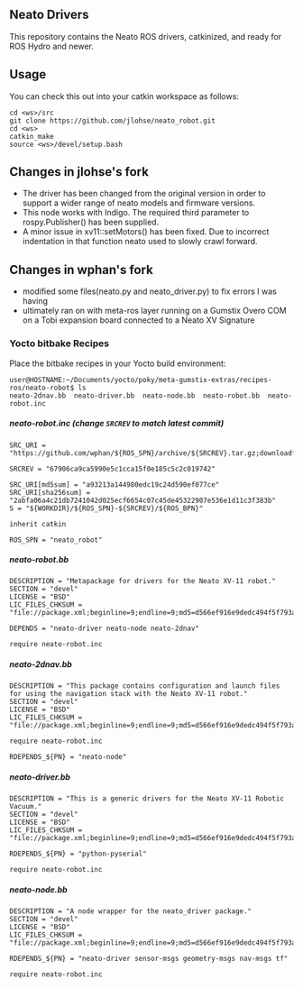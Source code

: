 ## Neato Drivers

This repository contains the Neato ROS drivers, catkinized, and ready for ROS Hydro and newer.

## Usage
You can check this out into your catkin workspace as follows:

    cd <ws>/src
    git clone https://github.com/jlohse/neato_robot.git
    cd <ws>
    catkin_make
    source <ws>/devel/setup.bash

## Changes in jlohse's fork

 * The driver has been changed from the original version in order to support a wider range of neato models and firmware versions.
 * This node works with Indigo. The required third parameter to rospy.Publisher() has been supplied.
 * A minor issue in xv11::setMotors() has been fixed. Due to incorrect indentation in that function neato used to slowly crawl forward.

## Changes in wphan's fork

 * modified some files(neato.py and neato_driver.py) to fix errors I was having
 * ultimately ran on with meta-ros layer running on a Gumstix Overo COM on a Tobi expansion board
        connected to a Neato XV Signature

### Yocto bitbake Recipes 
Place the bitbake recipes in your Yocto build environment:
```
user@HOSTNAME:~/Documents/yocto/poky/meta-gumstix-extras/recipes-ros/neato-robot$ ls
neato-2dnav.bb  neato-driver.bb  neato-node.bb  neato-robot.bb  neato-robot.inc
```


##### neato-robot.inc (change ```SRCREV``` to match latest commit)
```
SRC_URI = "https://github.com/wphan/${ROS_SPN}/archive/${SRCREV}.tar.gz;downloadfilename=${ROS_SP}.tar.gz"

SRCREV = "67906ca9ca5990e5c1cca15f0e185c5c2c019742" 

SRC_URI[md5sum] = "a93213a144980edc19c24d590ef077ce"
SRC_URI[sha256sum] = "2abfa06a4c21db7241042d025ecf6654c07c45de45322907e536e1d11c3f383b"
S = "${WORKDIR}/${ROS_SPN}-${SRCREV}/${ROS_BPN}"

inherit catkin

ROS_SPN = "neato_robot"

```

##### neato-robot.bb
```
DESCRIPTION = "Metapackage for drivers for the Neato XV-11 robot."
SECTION = "devel"
LICENSE = "BSD"
LIC_FILES_CHKSUM = "file://package.xml;beginline=9;endline=9;md5=d566ef916e9dedc494f5f793a6690ba5"

DEPENDS = "neato-driver neato-node neato-2dnav"

require neato-robot.inc
```

##### neato-2dnav.bb
```
DESCRIPTION = "This package contains configuration and launch files for using the navigation stack with the Neato XV-11 robot."
SECTION = "devel"
LICENSE = "BSD"
LIC_FILES_CHKSUM = "file://package.xml;beginline=9;endline=9;md5=d566ef916e9dedc494f5f793a6690ba5"

require neato-robot.inc

RDEPENDS_${PN} = "neato-node"

```

##### neato-driver.bb
```
DESCRIPTION = "This is a generic drivers for the Neato XV-11 Robotic Vacuum."
SECTION = "devel"
LICENSE = "BSD"
LIC_FILES_CHKSUM = "file://package.xml;beginline=9;endline=9;md5=d566ef916e9dedc494f5f793a6690ba5"

RDEPENDS_${PN} = "python-pyserial"

require neato-robot.inc
```

##### neato-node.bb
```
DESCRIPTION = "A node wrapper for the neato_driver package."
SECTION = "devel"
LICENSE = "BSD"
LIC_FILES_CHKSUM = "file://package.xml;beginline=9;endline=9;md5=d566ef916e9dedc494f5f793a6690ba5"

RDEPENDS_${PN} = "neato-driver sensor-msgs geometry-msgs nav-msgs tf"

require neato-robot.inc
```

